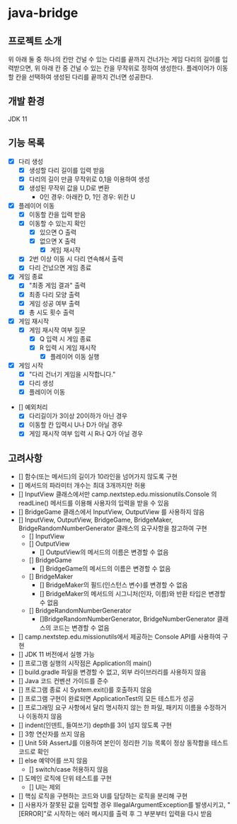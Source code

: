 # java-bridge

## 프로젝트 소개
위 아래 둘 중 하나의 칸만 건널 수 있는 다리를 끝까지 건너가는 게임
다리의 길이를 입력받으면, 위 아래 칸 중 건널 수 있는 칸을 무작위로 정하여 생성한다.
플레이어가 이동할 칸을 선택하여 생성된 다리를 끝까지 건너면 성공한다.

## 개발 환경
JDK 11

## 기능 목록
- [x] 다리 생성
  - [x] 생성할 다리 길이를 입력 받음
  - [x] 다리의 길이 만큼 무작위로 0,1을 이용하여 생성
  - [x] 생성된 무작위 값을 U,D로 변환
    - 0인 경우: 아래칸 D, 1인 경우: 위칸 U

- [x] 플레이어 이동
  - [x] 이동할 칸을 입력 받음
  - [x] 이동할 수 있는지 확인
    - [x] 있으면 O 출력
    - [x] 없으면 X 출력
      - [x] 게임 재시작
  - [x] 2번 이상 이동 시 다리 연속해서 출력
  - [x] 다리 건넜으면 게임 종료

- [x] 게임 종료
  - [x] "최종 게임 결과" 출력
  - [x] 최종 다리 모양 출력
  - [x] 게임 성공 여부 출력
  - [x] 총 시도 횟수 출력

- [x] 게임 재시작
  - [x] 게임 재시작 여부 질문
      - [x] Q 입력 시 게임 종료
      - [x] R 입력 시 게임 재시작
        - [x] 플레이어 이동 실행

- [x] 게임 시작
  - [x] "다리 건너기 게임을 시작합니다."
  - [x] 다리 생성
  - [x] 플레이어 이동

- [] 예외처리
  - [x] 다리길이가 3이상 20이하가 아닌 경우
  - [x] 이동할 칸 입력시 U나 D가 아닐 경우
  - [x] 게임 재시작 여부 입력 시 R나 Q가 아닐 경우

## 고려사항
- [] 함수(또는 메서드)의 길이가 10라인을 넘어가지 않도록 구현
- [] 메서드의 파라미터 개수는 최대 3개까지만 허용
- [] InputView 클래스에서만 camp.nextstep.edu.missionutils.Console 의 readLine() 메서드를 이용해 사용자의 입력을 받을 수 있음
- [] BridgeGame 클래스에서 InputView, OutputView 를 사용하지 않음
- [] InputView, OutputView, BridgeGame, BridgeMaker, BridgeRandomNumberGenerator 클래스의 요구사항을 참고하여 구현
  - [] InputView
  - [] OutputView
    - [] OutputView의 메서드의 이름은 변경할 수 없음
  - [] BridgeGame
    - [] BridgeGame의 메서드의 이름은 변경할 수 없음
  - [] BridgeMaker
    - [] BridgeMaker의 필드(인스턴스 변수)를 변경할 수 없음
    - [] BridgeMaker의 메서드의 시그니처(인자, 이름)와 반환 타입은 변경할 수 없음
  - [] BridgeRandomNumberGenerator
    - []BridgeRandomNumberGenerator, BridgeNumberGenerator 클래스의 코드는 변경할 수 없음
- [] camp.nextstep.edu.missionutils에서 제공하는 Console API를 사용하여 구현
- [] JDK 11 버전에서 실행 가능
- [] 프로그램 실행의 시작점은 Application의 main()
- [] build.gradle 파일을 변경할 수 없고, 외부 라이브러리를 사용하지 않음
- [] Java 코드 컨벤션 가이드를 준수
- [] 프로그램 종료 시 System.exit()를 호출하지 않음
- [] 프로그램 구현이 완료되면 ApplicationTest의 모든 테스트가 성공
- [] 프로그래밍 요구 사항에서 달리 명시하지 않는 한 파일, 패키지 이름을 수정하거나 이동하지 않음
- [] indent(인덴트, 들여쓰기) depth를 3이 넘지 않도록 구현
- [] 3항 연산자를 쓰지 않음
- [] Unit 5와 AssertJ를 이용하여 본인이 정리한 기능 목록이 정상 동작함을 테스트 코드로 확인
- [] else 예약어를 쓰지 않음
  - [] switch/case 허용하지 않음
- [] 도메인 로직에 단위 테스트를 구현
  - [] UI는 제외
- [] 핵심 로직을 구현하는 코드와 UI를 담당하는 로직을 분리해 구현
- [] 사용자가 잘못된 값을 입력할 경우 IllegalArgumentException를 발생시키고, "[ERROR]"로 시작하는 에러 메시지를 출력 후 그 부분부터 입력을 다시 받음